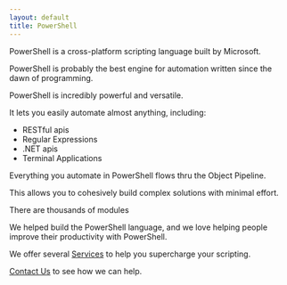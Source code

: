 ```yaml
---
layout: default
title: PowerShell
---
```


PowerShell is a cross-platform scripting language built by Microsoft.

PowerShell is probably the best engine for automation written since the dawn of programming.

PowerShell is incredibly powerful and versatile.

It lets you easily automate almost anything, including:

* RESTful apis
* Regular Expressions
* .NET apis
* Terminal Applications

Everything you automate in PowerShell flows thru the Object Pipeline.

This allows you to cohesively build complex solutions with minimal effort.

There are thousands of modules 

We helped build the PowerShell language, and we love helping people improve their productivity with PowerShell.

We offer several [Services](/Services/) to help you supercharge your scripting.

[Contact Us](/Contact-Us/) to see how we can help.